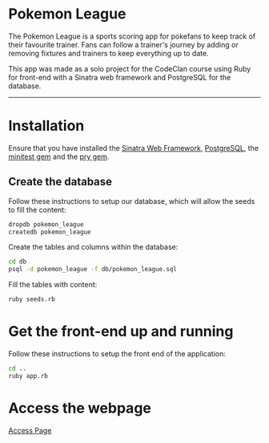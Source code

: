 # Pokemon League

The Pokemon League is a sports scoring app for pokefans to keep track of their favourite trainer. Fans can follow a trainer's journey by adding or removing fixtures and trainers to keep everything up to date.

This app was made as a solo project for the CodeClan course using Ruby for front-end with a Sinatra web framework and PostgreSQL for the database.

---

# Installation

Ensure that you have installed the [Sinatra Web Framework](http://sinatrarb.com/intro.html), [PostgreSQL](https://www.postgresql.org/), the [minitest gem](https://rubygems.org/gems/minitest) and the [pry gem](https://rubygems.org/gems/pry).

## Create the database

Follow these instructions to setup our database, which will allow the seeds to fill the content:

```bash
dropdb pokemon_league
createdb pokemon_league
```

Create the tables and columns within the database:

```bash
cd db
psql -d pokemon_league -f db/pokemon_league.sql
```

Fill the tables with content:

```bash
ruby seeds.rb
```

# Get the front-end up and running

Follow these instructions to setup the front end of the application:

```bash
cd ..
ruby app.rb
```

# Access the webpage

[Access Page](https://localhost:4567)
